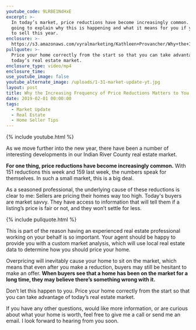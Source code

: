 ```yaml
---
youtube_code: 9LRBE1NdHxE
excerpt: >-
  In today’s market, price reductions have become increasingly common. Today I’m
  going to explain why this is happening and what it means for you if you plan
  to sell this year.
enclosure: >-
  https://s3.amazonaws.com/vyralmarketing/Kathleen+Provancher/Why+the+Increasing+Frequency+of+Price+Reductions+Matters+to+You.mp4
pullquote: >-
  Price your home correctly from the start so that you can take advantage of
  today’s real estate market.
enclosure_type: video/mp4
enclosure_time:
use_youtube_image: false
youtube_alternate_image: /uploads/1-31-market-update-yt.jpg
layout: post
title: Why the Increasing Frequency of Price Reductions Matters to You
date: 2019-02-01 00:00:00
tags:
  - Market Update
  - Real Estate
  - Home Seller Tips
---
```


{% include youtube.html %}

As we move further into the new year, there have been a number of interesting developments in our Indian River County real estate market.

**For one thing, price reductions have become increasingly common.** With 151 reductions this week and 159 last week, the numbers speak for themselves. In such a small market, this is a big deal.

As a seasoned professional, the underlying cause of these reductions is clear to me: Sellers are pricing their homes way too high. Today's buyers are market savvy. They have access to information that will tell them if a listing’s price is fair or not, and they won’t settle for less.

{% include pullquote.html %}

This is part of the reason having an experienced real estate professional working on your behalf is so important. Your agent should be happy to provide you with a custom market analysis, which will use local real estate data to determine how you should price your home.

Overpricing will inevitably cause your home to sit on the market, which means that even after you make a reduction, buyers may still be hesitant to make an offer. **When buyers see that a home has been on the market for a long time, they may believe there’s something wrong with it.**

Don’t let this happen to you. Price your home correctly from the start so that you can take advantage of today’s real estate market.

If you have any other questions, would like more information, or are curious about what your home is worth, feel free to give me a call or send me an email. I look forward to hearing from you soon.